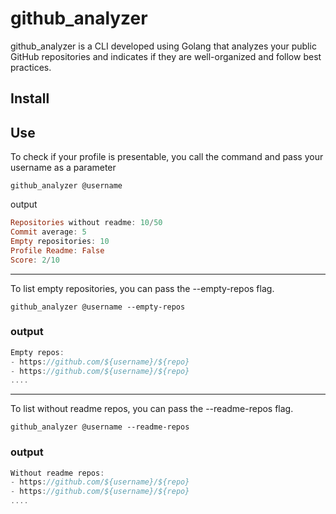 # github_analyzer
github_analyzer is a CLI developed using Golang that analyzes your public GitHub repositories and indicates if they are well-organized and follow best practices.

## Install


## Use 
To check if your profile is presentable, you call the command and pass your username as a parameter


    github_analyzer @username


output
```haskell
Repositories without readme: 10/50
Commit average: 5
Empty repositories: 10
Profile Readme: False
Score: 2/10
```
---

To list empty repositories, you can pass the --empty-repos flag.
    
    github_analyzer @username --empty-repos
    
### output
```scala
Empty repos:
- https://github.com/${username}/${repo}
- https://github.com/${username}/${repo}
....
```

---

To list without readme repos, you can pass the --readme-repos flag.
    
    github_analyzer @username --readme-repos
    
### output
```scala
Without readme repos:
- https://github.com/${username}/${repo}
- https://github.com/${username}/${repo}
....
```



